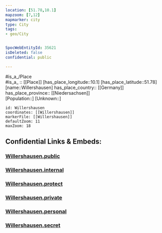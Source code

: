 ```yaml
---
location: [51.78,10.1] 
mapzoom: [7,12] 
mapmarker: city 
type: City
tags:
- geo/City


SpocWebEntityId: 35621
isDeleted: false
confidential: public

---
```

#is_a_/Place  
#is_a_ :: [[Place]] 
[has_place_longitude::10.1] 
[has_place_latitude::51.78] 
[name::Willershausen] 
has_place_country:: [[Germany]]  
has_place_province:: [[Niedersachsen]]  
[Population::] 
[Unknown::] 


```leaflet
id: Willershausen
coordinates: [[Willershausen]] 
markerFile: [[Willershausen]] 
defaultZoom: 11 
maxZoom: 18
```


## Confidential Links & Embeds: 

### [Willershausen.public](/_public/\Earth\Continent\Europe\Europe~Central\Germany\Germany~West\Niedersachsen\counties~Niedersachsen\Northeim\cities~Northeim\Kalefeld\boroughs~KalefeldWillershausen.public.md) 

### [Willershausen.internal](/_internal/\Earth\Continent\Europe\Europe~Central\Germany\Germany~West\Niedersachsen\counties~Niedersachsen\Northeim\cities~Northeim\Kalefeld\boroughs~KalefeldWillershausen.internal.md) 

### [Willershausen.protect](/_protect/\Earth\Continent\Europe\Europe~Central\Germany\Germany~West\Niedersachsen\counties~Niedersachsen\Northeim\cities~Northeim\Kalefeld\boroughs~KalefeldWillershausen.protect.md) 

### [Willershausen.private](/_private/\Earth\Continent\Europe\Europe~Central\Germany\Germany~West\Niedersachsen\counties~Niedersachsen\Northeim\cities~Northeim\Kalefeld\boroughs~KalefeldWillershausen.private.md) 

### [Willershausen.personal](/_personal/\Earth\Continent\Europe\Europe~Central\Germany\Germany~West\Niedersachsen\counties~Niedersachsen\Northeim\cities~Northeim\Kalefeld\boroughs~KalefeldWillershausen.personal.md) 

### [Willershausen.secret](/_secret/\Earth\Continent\Europe\Europe~Central\Germany\Germany~West\Niedersachsen\counties~Niedersachsen\Northeim\cities~Northeim\Kalefeld\boroughs~KalefeldWillershausen.secret.md)

